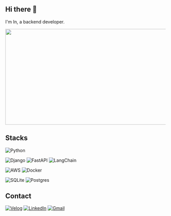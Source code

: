 ## Hi there 👋

I'm In, a backend developer.

<a href="https://github.com/devxb/gitanimals">
<img
  src="https://render.gitanimals.org/farms/iiiiin"
  width="600"
  height="300"
/>
</a>

## Stacks

![Python](https://img.shields.io/badge/Python-3670A0?style=plastic&logo=python&logoColor=ffdd54)

![Django](https://img.shields.io/badge/Django-%23092E20.svg?style=plastic&logo=django&logoColor=white)
![FastAPI](https://img.shields.io/badge/FastAPI-005571?style=plastic&logo=fastapi)
![LangChain](https://img.shields.io/badge/LangChain-1C3C3C?style=plastic&logo=langchain&logoColor=white)

![AWS](https://img.shields.io/badge/AWS-232F3E?style=plastic&logo=amazonwebservices&logoColor=white)
![Docker](https://img.shields.io/badge/Docker-%230db7ed.svg?style=plastic&logo=docker&logoColor=white)

![SQLite](https://img.shields.io/badge/SQLite-%2307405e.svg?style=plastic&logo=sqlite&logoColor=white)
![Postgres](https://img.shields.io/badge/PostgreSQL-%23316192.svg?style=plastic&logo=postgresql&logoColor=white)

## Contact
[![Velog](https://img.shields.io/badge/Velog-20C997?style=plastic&logo=velog&logoColor=white)](https://velog.io/@iiiiin)
[![LinkedIn](https://img.shields.io/badge/Linkedin-%230077B5.svg?style=plastic&logo=linkedin&logoColor=white)](https://www.linkedin.com/in/in-kwon-16258b203/)
[![Gmail](https://img.shields.io/badge/Gmail-D14836?style=plastic&logo=gmail&logoColor=white)](mailto:in24041210@gmail.com)
